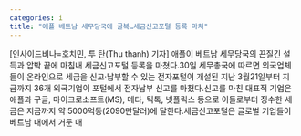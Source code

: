 ```yaml
---
categories: i
title: "애플 베트남 세무당국에 굴복…세금신고포털 등록 마쳐"
---
```

[인사이드비나=호치민, 투 탄(Thu thanh) 기자] 애플이 베트남 세무당국의 끈질긴 설득과 압박 끝에 마침내 세금신고포털 등록을 마쳤다.30일 세무총국에 따르면 외국업체들이 온라인으로 세금을 신고·납부할 수 있는 전자포털이 개설된 지난 3월21일부터 지금까지 36개 외국기업이 포털에서 전자납부 신고를 마쳤다.신고를 마친 대표적 기업은 애플과 구글, 마이크로소프트(MS), 메타, 틱톡, 넷플릭스 등으로 이들로부터 징수한 세금은 지금까지 약 5000억동(2090만달러)에 달한다.세금신고포털은 글로벌 기업들이 베트남 내에서 거둔 매